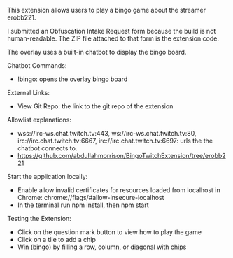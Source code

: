 This extension allows users to play a bingo game about the streamer erobb221.

I submitted an Obfuscation Intake Request form because the build is not human-readable. The ZIP file attached to that form is the extension code.

The overlay uses a built-in chatbot to display the bingo board.

Chatbot Commands:

- !bingo: opens the overlay bingo board

External Links:

- View Git Repo: the link to the git repo of the extension

Allowlist explanations:

- wss://irc-ws.chat.twitch.tv:443, ws://irc-ws.chat.twitch.tv:80, irc://irc.chat.twitch.tv:6667, irc://irc.chat.twitch.tv:6697: urls the the chatbot connects to.
- https://github.com/abdullahmorrison/BingoTwitchExtension/tree/erobb221

Start the application locally:

- Enable allow invalid certificates for resources loaded from localhost in Chrome: chrome://flags/#allow-insecure-localhost
- In the terminal run npm install, then npm start

Testing the Extension:

- Click on the question mark button to view how to play the game
- Click on a tile to add a chip
- Win (bingo) by filling a row, column, or diagonal with chips
